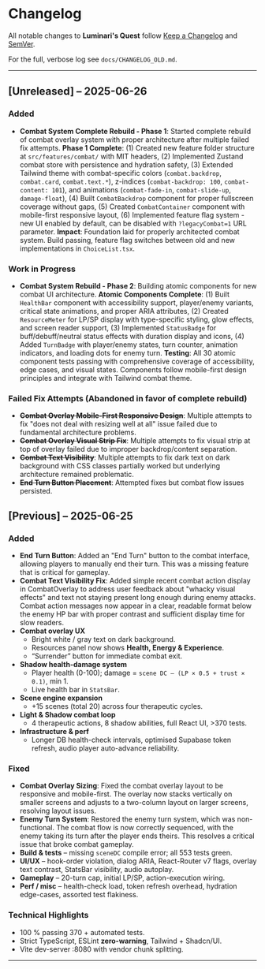 # Changelog

All notable changes to **Luminari's Quest** follow
[Keep a Changelog](https://keepachangelog.com/en/1.0.0/) and
[SemVer](https://semver.org/spec/v2.0.0.html).

For the full, verbose log see `docs/CHANGELOG_OLD.md`.

---

## [Unreleased] – 2025-06-26

### Added
- **Combat System Complete Rebuild - Phase 1**: Started complete rebuild of combat overlay system with proper architecture after multiple failed fix attempts. **Phase 1 Complete**: (1) Created new feature folder structure at `src/features/combat/` with MIT headers, (2) Implemented Zustand combat store with persistence and hydration safety, (3) Extended Tailwind theme with combat-specific colors (`combat.backdrop`, `combat.card`, `combat.text.*`), z-indices (`combat-backdrop: 100`, `combat-content: 101`), and animations (`combat-fade-in`, `combat-slide-up`, `damage-float`), (4) Built `CombatBackdrop` component for proper fullscreen coverage without gaps, (5) Created `CombatContainer` component with mobile-first responsive layout, (6) Implemented feature flag system - new UI enabled by default, can be disabled with `?legacyCombat=1` URL parameter. **Impact**: Foundation laid for properly architected combat system. Build passing, feature flag switches between old and new implementations in `ChoiceList.tsx`.

### Work in Progress
- **Combat System Rebuild - Phase 2**: Building atomic components for new combat UI architecture. **Atomic Components Complete**: (1) Built `HealthBar` component with accessibility support, player/enemy variants, critical state animations, and proper ARIA attributes, (2) Created `ResourceMeter` for LP/SP display with type-specific styling, glow effects, and screen reader support, (3) Implemented `StatusBadge` for buff/debuff/neutral status effects with duration display and icons, (4) Added `TurnBadge` with player/enemy states, turn counter, animation indicators, and loading dots for enemy turn. **Testing**: All 30 atomic component tests passing with comprehensive coverage of accessibility, edge cases, and visual states. Components follow mobile-first design principles and integrate with Tailwind combat theme.

### Failed Fix Attempts (Abandoned in favor of complete rebuild)
- ~~**Combat Overlay Mobile-First Responsive Design**~~: Multiple attempts to fix "does not deal with resizing well at all" issue failed due to fundamental architecture problems.
- ~~**Combat Overlay Visual Strip Fix**~~: Multiple attempts to fix visual strip at top of overlay failed due to improper backdrop/content separation.
- ~~**Combat Text Visibility**~~: Multiple attempts to fix dark text on dark background with CSS classes partially worked but underlying architecture remained problematic.
- ~~**End Turn Button Placement**~~: Attempted fixes but combat flow issues persisted.

## [Previous] – 2025-06-25

### Added
- **End Turn Button**: Added an "End Turn" button to the combat interface, allowing players to manually end their turn. This was a missing feature that is critical for gameplay.
- **Combat Text Visibility Fix**: Added simple recent combat action display in CombatOverlay to address user feedback about "whacky visual effects" and text not staying present long enough during enemy attacks. Combat action messages now appear in a clear, readable format below the enemy HP bar with proper contrast and sufficient display time for slow readers.
- **Combat overlay UX**
  - Bright white / gray text on dark background.
  - Resources panel now shows **Health, Energy & Experience**.
  - “Surrender” button for immediate combat exit.
- **Shadow health-damage system**
  - Player health (0-100); damage = `scene DC – (LP × 0.5 + trust × 0.1)`, min 1.
  - Live health bar in `StatsBar`.
- **Scene engine expansion**
  - +15 scenes (total 20) across four therapeutic cycles.
- **Light & Shadow combat loop**
  - 4 therapeutic actions, 8 shadow abilities, full React UI, >370 tests.
- **Infrastructure & perf**
  - Longer DB health-check intervals, optimised Supabase token refresh,
    audio player auto-advance reliability.

### Fixed
- **Combat Overlay Sizing**: Fixed the combat overlay layout to be responsive and mobile-first. The overlay now stacks vertically on smaller screens and adjusts to a two-column layout on larger screens, resolving layout issues.
- **Enemy Turn System**: Restored the enemy turn system, which was non-functional. The combat flow is now correctly sequenced, with the enemy taking its turn after the player ends theirs. This resolves a critical issue that broke combat gameplay.
- **Build & tests** – missing `sceneDC` compile error; all 553 tests green.
- **UI/UX** – hook-order violation, dialog ARIA, React-Router v7 flags,
  overlay text contrast, StatsBar visibility, audio autoplay.
- **Gameplay** – 20-turn cap, initial LP/SP, action-execution wiring.
- **Perf / misc** – health-check load, token refresh overhead,
  hydration edge-cases, assorted test flakiness.

### Technical Highlights
- 100 % passing 370 + automated tests.
- Strict TypeScript, ESLint **zero-warning**, Tailwind + Shadcn/UI.
- Vite dev-server :8080 with vendor chunk splitting.

---
